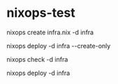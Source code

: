 # nixops-test

nixops create infra.nix -d infra

nixops deploy -d infra --create-only

nixops check -d infra

nixops deploy -d infra
